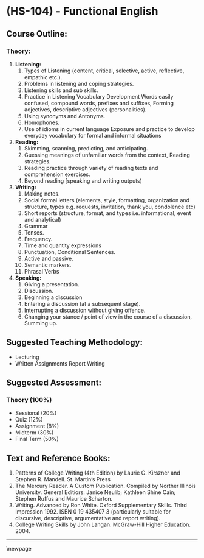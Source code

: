 # **(HS-104) - Functional English**

## **Course Outline:**

### **Theory:**

1. **Listening:**
   1. Types of Listening (content, critical, selective, active, reflective, empathic etc.).
   2. Problems in listening and coping strategies.
   3. Listening skills and sub skills.
   4. Practice in Listening Vocabulary Development Words easily confused, compound words, prefixes and suffixes, Forming adjectives, descriptive adjectives (personalities).
   5. Using synonyms and Antonyms.
   6. Homophones. 
   7. Use of idioms in current language Exposure and practice to develop everyday vocabulary for formal and  informal situations
2. **Reading:**
   1. Skimming, scanning, predicting, and anticipating.
   2. Guessing meanings of unfamiliar words from the context, Reading strategies.
   3. Reading practice through variety of reading texts and comprehension exercises.
   4. Beyond reading [speaking and writing outputs)
3. **Writing:**
   1. Making notes.
   2. Social formal letters (elements, style, formatting, organization and structure, types e.g. requests, invitation, thank you, condolence etc)
   3. Short reports (structure, format, and types i.e. informational, event and analytical)
   4. Grammar
   5. Tenses.
   6. Frequency.
   7. Time and quantity expressions
   8. Punctuation, Conditional Sentences.
   9. Active and passive. 
   10. Semantic markers.
   11.  Phrasal Verbs
4. **Speaking:**
   1. Giving a presentation.
   2. Discussion.
   3. Beginning a discussion
   4. Entering a discussion (at a subsequent stage).
   5. Interrupting a discussion without giving offence.
   6. Changing your stance / point of view in the course of a discussion, Summing up.

## **Suggested Teaching Methodology:**

- Lecturing
- Written Assignments Report Writing

## **Suggested Assessment:**

### **Theory (100%)**

- Sessional (20%)
- Quiz (12%)
- Assignment (8%)
- Midterm (30%)
- Final Term (50%)

## **Text and Reference Books:**

1. Patterns of College Writing (4th Edition) by Laurie G. Kirszner and Stephen R. Mandell. St. Martin’s Press
1. The Mercury Reader. A Custom Publication. Compiled by Norther Illinois University. General Editiors: Janice Neulib; Kathleen Shine Cain; Stephen Ruffus and Maurice Scharton.
1. Writing. Advanced by Ron White. Oxford Supplementary Skills. Third Impression 1992. ISBN 0 19 435407 3 (particularly suitable for discursive, descriptive, argumentative and report writing).
1. College Writing Skills by John Langan. McGraw-Hill Higher Education. 2004.

___
\newpage
